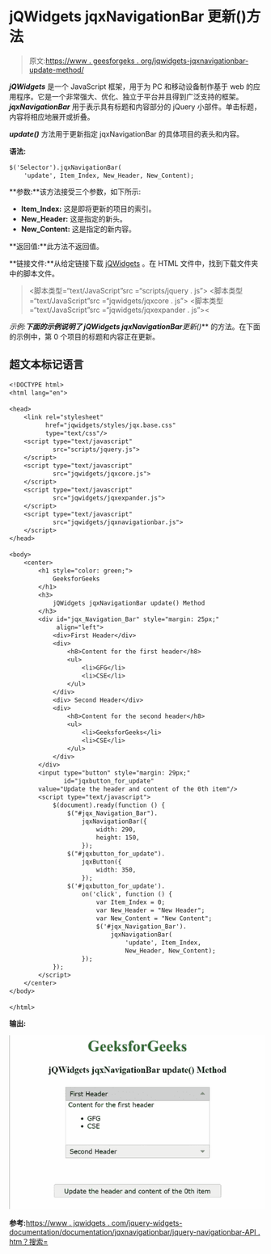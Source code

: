 # jQWidgets jqxNavigationBar 更新()方法

> 原文:[https://www . geesforgeks . org/jqwidgets-jqxnavigationbar-update-method/](https://www.geeksforgeeks.org/jqwidgets-jqxnavigationbar-update-method/)

***jQWidgets*** 是一个 JavaScript 框架，用于为 PC 和移动设备制作基于 web 的应用程序。它是一个非常强大、优化、独立于平台并且得到广泛支持的框架。 ***jqxNavigationBar*** 用于表示具有标题和内容部分的 jQuery 小部件。单击标题，内容将相应地展开或折叠。

***update()*** 方法用于更新指定 jqxNavigationBar 的具体项目的表头和内容。

**语法:**

```
$('Selector').jqxNavigationBar(
    'update', Item_Index, New_Header, New_Content);
```

**参数:**该方法接受三个参数，如下所示:

*   **Item_Index:** 这是即将更新的项目的索引。
*   **New_Header:** 这是指定的新头。
*   **New_Content:** 这是指定的新内容。

**返回值:**此方法不返回值。

**链接文件:**从给定链接下载 [jQWidgets](https://www.jqwidgets.com/download/) 。在 HTML 文件中，找到下载文件夹中的脚本文件。

> <link rel="”stylesheet”" href="”jqwidgets/styles/jqx.base.css”" type="”text/css”">
> <脚本类型=“text/JavaScript”src =“scripts/jquery . js”></脚本>
> <脚本类型=“text/JavaScript”src =“jqwidgets/jqxcore . js”></脚本>
> <脚本类型=“text/JavaScript”src =“jqwidgets/jqxexpander . js”><

**示例:**下面的示例说明了 jQWidgets jqxNavigationBar***更新()*** 的方法。在下面的示例中，第 0 个项目的标题和内容正在更新。

## 超文本标记语言

```
<!DOCTYPE html>
<html lang="en">

<head>
    <link rel="stylesheet" 
          href="jqwidgets/styles/jqx.base.css"
          type="text/css"/>
    <script type="text/javascript" 
            src="scripts/jquery.js">
    </script>
    <script type="text/javascript" 
            src="jqwidgets/jqxcore.js">
    </script>
    <script type="text/javascript" 
            src="jqwidgets/jqxexpander.js">
    </script>
    <script type="text/javascript" 
            src="jqwidgets/jqxnavigationbar.js">
    </script>
</head>

<body>
    <center>
        <h1 style="color: green;">
            GeeksforGeeks
        </h1>
        <h3>
            jQWidgets jqxNavigationBar update() Method
        </h3>
        <div id="jqx_Navigation_Bar" style="margin: 25px;" 
             align="left">
            <div>First Header</div>
            <div>
                <h8>Content for the first header</h8>
                <ul>
                    <li>GFG</li>
                    <li>CSE</li>
                </ul>
            </div>
            <div> Second Header</div>
            <div>
                <h8>Content for the second header</h8>
                <ul>
                    <li>GeeksforGeeks</li>
                    <li>CSE</li>
                </ul>
            </div>
        </div>
        <input type="button" style="margin: 29px;" 
               id="jqxbutton_for_update"
        value="Update the header and content of the 0th item"/>
        <script type="text/javascript">
            $(document).ready(function () {
                $("#jqx_Navigation_Bar").
                    jqxNavigationBar({
                        width: 290,
                        height: 150,
                    });
                $("#jqxbutton_for_update").
                    jqxButton({
                        width: 350,
                    });
                $('#jqxbutton_for_update').
                    on('click', function () {
                        var Item_Index = 0;
                        var New_Header = "New Header";
                        var New_Content = "New Content";
                        $('#jqx_Navigation_Bar').
                            jqxNavigationBar(
                                'update', Item_Index,
                                New_Header, New_Content);
                    });
            });
        </script>
    </center>
</body>

</html>
```

**输出:**

![](img/11686aff2f6b896407ec6a0a7c0ed111.png)

**参考:**[https://www . jqwidgets . com/jquery-widgets-documentation/documentation/jqxnavigationbar/jquery-navigationbar-API . htm？搜索=](https://www.jqwidgets.com/jquery-widgets-documentation/documentation/jqxnavigationbar/jquery-navigationbar-api.htm?search=)